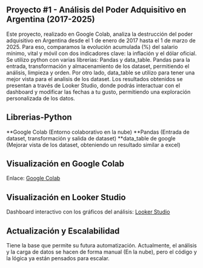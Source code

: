## Proyecto #1 - Análisis del Poder Adquisitivo en Argentina (2017-2025)

Este proyecto, realizado en Google Colab, analiza la destrucción del poder adquisitivo en Argentina desde el 1 de enero de 2017 hasta el 1 de marzo de 2025. Para eso, comparamos la evolución acumulada (%) del salario mínimo, vital y móvil con dos indicadores clave: la inflación y el dólar oficial.
Se utilizo python con varias librerias: Pandas y data_table. Pandas para la entrada, transformación y almacenamiento de los dataset, permitiendo el análisis, limpieza y orden. Por otro lado, data_table se utilizo para tener una mejor vista para el analisis de los dataset.
Los resultados obtenidos se presentan a través de Looker Studio, donde podrás interactuar con el dashboard y modificar las fechas a tu gusto, permitiendo una exploración personalizada de los datos.

## Librerias-Python

**Google Colab (Entorno colaborativo en la nube) 
**Pandas (Entrada de dataset, transformación y salida de dataset)
**data_table de google (Mejorar vista de los dataset, obteniendo un resultado similar a excel)

## Visualización en Google Colab

Enlace: [Google Colab](https://colab.research.google.com/drive/1_WPS3G-A9gFaEhZiX1-gmmjhj9IIE-nR?usp=sharing)

## Visualización en Looker Studio

Dashboard interactivo con los gráficos del análisis: 
[Looker Studio](https://lookerstudio.google.com/s/qegdDoCtcl8)

## Actualización y Escalabilidad

Tiene la base que permite su futura automatización. Actualmente, el análisis y la carga de datos se hacen de forma manual (En la nube), pero el código y la lógica ya están pensados para escalar.

